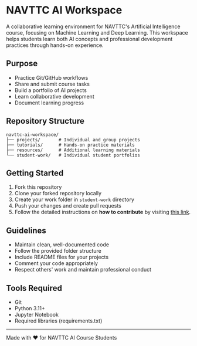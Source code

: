 # NAVTTC AI Workspace

A collaborative learning environment for NAVTTC's Artificial Intelligence course, focusing on Machine Learning and Deep Learning. This workspace helps students learn both AI concepts and professional development practices through hands-on experience.

## Purpose
- Practice Git/GitHub workflows
- Share and submit course tasks
- Build a portfolio of AI projects
- Learn collaborative development
- Document learning progress

## Repository Structure
```
navttc-ai-workspace/
├── projects/       # Individual and group projects
├── tutorials/      # Hands-on practice materials
├── resources/      # Additional learning materials
└── student-work/   # Individual student portfolios
```

## Getting Started
1. Fork this repository
2. Clone your forked repository locally
3. Create your work folder in `student-work` directory
4. Push your changes and create pull requests
5. Follow the detailed instructions on **how to contribute** by visiting [this link](https://github.com/ImranNawar/web_development/blob/main/important_information.md).  
## Guidelines
- Maintain clean, well-documented code
- Follow the provided folder structure
- Include README files for your projects
- Comment your code appropriately
- Respect others' work and maintain professional conduct

## Tools Required
- Git
- Python 3.11+
- Jupyter Notebook
- Required libraries (requirements.txt)

---
Made with ❤️ for NAVTTC AI Course Students
